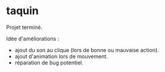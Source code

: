 # taquin

Projet terminé.

Idée d'améliorations :
  - ajout du son au clique (lors de bonne ou mauvaise action).
  - ajout d'animation lors de mouvement.
  - réparation de bug potentiel.
  
